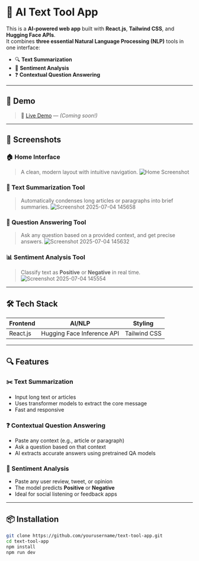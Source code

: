 # 🧠 AI Text Tool App

This is a  **AI-powered web app** built with **React.js**, **Tailwind CSS**, and **Hugging Face APIs**.  
It combines **three essential Natural Language Processing (NLP)** tools in one interface:

- 🔍 **Text Summarization**
- 🙂 **Sentiment Analysis**
- ❓ **Contextual Question Answering**

---

## 🚀 Demo

> 🔗 [Live Demo](#) — *(Coming soon!)*

---

## 📸 Screenshots

### 🏠 Home Interface
> A clean, modern layout with intuitive navigation.
![Home Screenshot](./screenshots/home.png)

### 📝 Text Summarization Tool
> Automatically condenses long articles or paragraphs into brief summaries.
![Screenshot 2025-07-04 145658](https://github.com/user-attachments/assets/0067f466-c58c-4084-9791-0097c5b61e0e)


### 🧠 Question Answering Tool
> Ask any question based on a provided context, and get precise answers.
![Screenshot 2025-07-04 145632](https://github.com/user-attachments/assets/dfecc5e0-9dfe-49dc-9c35-f5af43b6a9bf)

### 📊 Sentiment Analysis Tool
> Classify text as **Positive** or **Negative** in real time.
> ![Screenshot 2025-07-04 145554](https://github.com/user-attachments/assets/bea71b8b-5c48-4e1f-8792-f24416591b1a)

---

## 🛠 Tech Stack

| Frontend | AI/NLP | Styling |
|----------|--------|---------|
| React.js | Hugging Face Inference API | Tailwind CSS |

---

## 🔍 Features

### ✂️ Text Summarization
- Input long text or articles
- Uses transformer models to extract the core message
- Fast and responsive

### ❓ Contextual Question Answering
- Paste any context (e.g., article or paragraph)
- Ask a question based on that context
- AI extracts accurate answers using pretrained QA models

### 🙂 Sentiment Analysis
- Paste any user review, tweet, or opinion
- The model predicts **Positive** or **Negative**
- Ideal for social listening or feedback apps

---

## 📦 Installation

```bash
git clone https://github.com/yourusername/text-tool-app.git
cd text-tool-app
npm install
npm run dev

